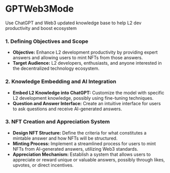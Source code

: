 # GPTWeb3Mode
Use ChatGPT and Web3 updated knowledge base to help L2 dev productivity and boost ecosystem 

### 1. **Defining Objectives and Scope**
   - **Objective:** Enhance L2 development productivity by providing expert answers and allowing users to mint NFTs from those answers.
   - **Target Audience:** L2 developers, enthusiasts, and anyone interested in the decentralized technology ecosystem.

### 2. **Knowledge Embedding and AI Integration**
   - **Embed L2 Knowledge into ChatGPT:** Customize the model with specific L2 development knowledge, possibly using fine-tuning techniques.
   - **Question and Answer Interface:** Create an intuitive interface for users to ask questions and receive AI-generated answers.

### 3. **NFT Creation and Appreciation System**
   - **Design NFT Structure:** Define the criteria for what constitutes a mintable answer and how NFTs will be structured.
   - **Minting Process:** Implement a streamlined process for users to mint NFTs from AI-generated answers, utilizing Web3 standards.
   - **Appreciation Mechanism:** Establish a system that allows users to appreciate or reward unique or valuable answers, possibly through likes, upvotes, or direct incentives.


